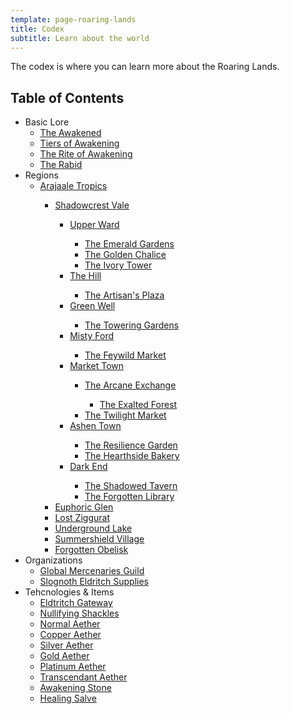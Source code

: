 ```yaml
---
template: page-roaring-lands
title: Codex
subtitle: Learn about the world
---
```


The codex is where you can learn more about the Roaring Lands.

## Table of Contents

- Basic Lore
    - [The Awakened](/roaring-lands/codex/the-awakened)
    - [Tiers of Awakening](/roaring-lands/codex/tiers-of-awakening)
    - [The Rite of Awakening](/roaring-lands/codex/the-rite-of-awakening)
    - [The Rabid](/roaring-lands/codex/the-rabid)
- Regions
    - <span class="redacted" markdown="1">[Arajaale Tropics](/roaring-lands/codex/regions/arajaale-tropics)
        - <span class="redacted" markdown="1">[Shadowcrest Vale](/roaring-lands/codex/regions/shadowcrest-vale)
            - <span class="redacted" markdown="1">[Upper Ward](/roaring-lands/codex/regions/upper-ward)
                - <span class="redacted" markdown="1">[The Emerald Gardens](/roaring-lands/codex/regions/the-emerald-gardens)
                - <span class="redacted" markdown="1">[The Golden Chalice](/roaring-lands/codex/regions/the-golden-chalice)
                - <span class="redacted" markdown="1">[The Ivory Tower](/roaring-lands/codex/regions/the-ivory-tower)
            - <span class="redacted" markdown="1">[The Hill](/roaring-lands/codex/regions/the-hill)
                - <span class="redacted" markdown="1">[The Artisan's Plaza](/roaring-lands/codex/regions/the-artisans-plaza)
            - <span class="redacted" markdown="1">[Green Well](/roaring-lands/codex/regions/green-well)
                - <span class="redacted" markdown="1">[The Towering Gardens](/roaring-lands/codex/regions/the-towering-gardens)
            - <span class="redacted" markdown="1">[Misty Ford](/roaring-lands/codex/regions/misty-ford)
                - <span class="redacted" markdown="1">[The Feywild Market](/roaring-lands/codex/regions/the-feywild-market)
            - <span class="redacted" markdown="1">[Market Town](/roaring-lands/codex/regions/market-town)
                - <span class="redacted" markdown="1">[The Arcane Exchange](/roaring-lands/codex/regions/the-arcane-exchange)
                    - <span class="redacted" markdown="1">[The Exalted Forest](/roaring-lands/codex/regions/the-exalted-forest)
                - <span class="redacted" markdown="1">[The Twilight Market](/roaring-lands/codex/regions/the-twilight-market)
            - <span class="redacted" markdown="1">[Ashen Town](/roaring-lands/codex/regions/ashen-town)
                - <span class="redacted" markdown="1">[The Resilience Garden](/roaring-lands/codex/regions/the-resilience-garden)
                - <span class="redacted" markdown="1">[The Hearthside Bakery](/roaring-lands/codex/regions/the-hearthside-bakery)
            - <span class="redacted" markdown="1">[Dark End](/roaring-lands/codex/regions/dark-end)
                - <span class="redacted" markdown="1">[The Shadowed Tavern](/roaring-lands/codex/regions/the-shadowed-tavern)
                - <span class="redacted" markdown="1">[The Forgotten Library](/roaring-lands/codex/regions/the-forgotten-library)
        - <span class="redacted" markdown="1">[Euphoric Glen](/roaring-lands/codex/regions/euphoric-glen)
        - <span class="redacted" markdown="1">[Lost Ziggurat](/roaring-lands/codex/regions/lost-ziggurat)
        - <span class="redacted" markdown="1">[Underground Lake](/roaring-lands/codex/regions/underground-lake)
        - <span class="redacted" markdown="1">[Summershield Village](/roaring-lands/codex/regions/summershield-village)
        - <span class="redacted" markdown="1">[Forgotten Obelisk](/roaring-lands/codex/regions/forgotten-obelisk)
- Organizations
    - <span class="redacted" markdown="1">[Global Mercenaries Guild](/roaring-lands/codex/global-mercenaries-guild)
    - <span class="redacted" markdown="1">[Slognoth Eldritch Supplies](/roaring-lands/codex/slognoth-eldritch-supplies)
- Tehcnologies & Items
    - <span class="redacted" markdown="1">[Eldtritch Gateway](/roaring-lands/codex/items/eldritch-gateway)
    - <span class="redacted" markdown="1">[Nullifying Shackles](/roaring-lands/codex/items/nullifying-shackles)
    - <span class="redacted" markdown="1">[Normal Aether](/roaring-lands/codex/items/aether-normal)
    - <span class="redacted" markdown="1">[Copper Aether](/roaring-lands/codex/items/aether-copper)
    - <span class="redacted" markdown="1">[Silver Aether](/roaring-lands/codex/items/aether-silver)
    - <span class="redacted" markdown="1">[Gold Aether](/roaring-lands/codex/items/aether-gold)
    - <span class="redacted" markdown="1">[Platinum Aether](/roaring-lands/codex/items/aether-platinum)
    - <span class="redacted" markdown="1">[Transcendant Aether](/roaring-lands/codex/items/aether-transcendant)
    - <span class="redacted" markdown="1">[Awakening Stone](/roaring-lands/codex/items/awakening-stone)
    - <span class="redacted" markdown="1">[Healing Salve](/roaring-lands/codex/items/healing-salve)